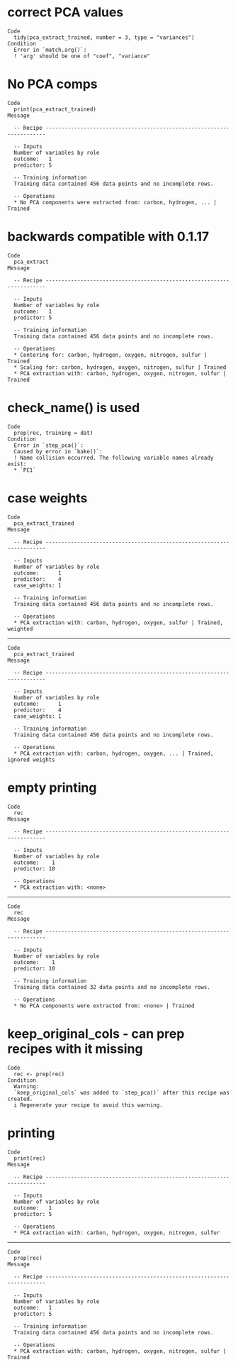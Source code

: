 # correct PCA values

    Code
      tidy(pca_extract_trained, number = 3, type = "variances")
    Condition
      Error in `match.arg()`:
      ! 'arg' should be one of "coef", "variance"

# No PCA comps

    Code
      print(pca_extract_trained)
    Message
      
      -- Recipe ----------------------------------------------------------------------
      
      -- Inputs 
      Number of variables by role
      outcome:   1
      predictor: 5
      
      -- Training information 
      Training data contained 456 data points and no incomplete rows.
      
      -- Operations 
      * No PCA components were extracted from: carbon, hydrogen, ... | Trained

# backwards compatible with 0.1.17

    Code
      pca_extract
    Message
      
      -- Recipe ----------------------------------------------------------------------
      
      -- Inputs 
      Number of variables by role
      outcome:   1
      predictor: 5
      
      -- Training information 
      Training data contained 456 data points and no incomplete rows.
      
      -- Operations 
      * Centering for: carbon, hydrogen, oxygen, nitrogen, sulfur | Trained
      * Scaling for: carbon, hydrogen, oxygen, nitrogen, sulfur | Trained
      * PCA extraction with: carbon, hydrogen, oxygen, nitrogen, sulfur | Trained

# check_name() is used

    Code
      prep(rec, training = dat)
    Condition
      Error in `step_pca()`:
      Caused by error in `bake()`:
      ! Name collision occurred. The following variable names already exist:
      * `PC1`

# case weights

    Code
      pca_extract_trained
    Message
      
      -- Recipe ----------------------------------------------------------------------
      
      -- Inputs 
      Number of variables by role
      outcome:      1
      predictor:    4
      case_weights: 1
      
      -- Training information 
      Training data contained 456 data points and no incomplete rows.
      
      -- Operations 
      * PCA extraction with: carbon, hydrogen, oxygen, sulfur | Trained, weighted

---

    Code
      pca_extract_trained
    Message
      
      -- Recipe ----------------------------------------------------------------------
      
      -- Inputs 
      Number of variables by role
      outcome:      1
      predictor:    4
      case_weights: 1
      
      -- Training information 
      Training data contained 456 data points and no incomplete rows.
      
      -- Operations 
      * PCA extraction with: carbon, hydrogen, oxygen, ... | Trained, ignored weights

# empty printing

    Code
      rec
    Message
      
      -- Recipe ----------------------------------------------------------------------
      
      -- Inputs 
      Number of variables by role
      outcome:    1
      predictor: 10
      
      -- Operations 
      * PCA extraction with: <none>

---

    Code
      rec
    Message
      
      -- Recipe ----------------------------------------------------------------------
      
      -- Inputs 
      Number of variables by role
      outcome:    1
      predictor: 10
      
      -- Training information 
      Training data contained 32 data points and no incomplete rows.
      
      -- Operations 
      * No PCA components were extracted from: <none> | Trained

# keep_original_cols - can prep recipes with it missing

    Code
      rec <- prep(rec)
    Condition
      Warning:
      `keep_original_cols` was added to `step_pca()` after this recipe was created.
      i Regenerate your recipe to avoid this warning.

# printing

    Code
      print(rec)
    Message
      
      -- Recipe ----------------------------------------------------------------------
      
      -- Inputs 
      Number of variables by role
      outcome:   1
      predictor: 5
      
      -- Operations 
      * PCA extraction with: carbon, hydrogen, oxygen, nitrogen, sulfur

---

    Code
      prep(rec)
    Message
      
      -- Recipe ----------------------------------------------------------------------
      
      -- Inputs 
      Number of variables by role
      outcome:   1
      predictor: 5
      
      -- Training information 
      Training data contained 456 data points and no incomplete rows.
      
      -- Operations 
      * PCA extraction with: carbon, hydrogen, oxygen, nitrogen, sulfur | Trained

